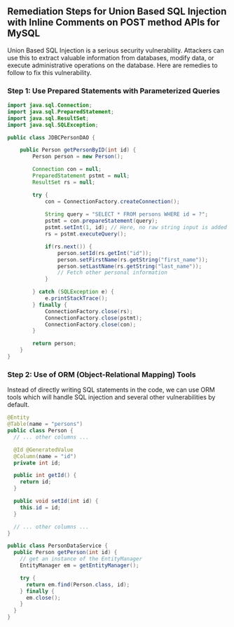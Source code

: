 

## Remediation Steps for Union Based SQL Injection with Inline Comments on POST method APIs for MySQL
Union Based SQL Injection is a serious security vulnerability. Attackers can use this to extract valuable information from databases, modify data, or execute administrative operations on the database. Here are remedies to follow to fix this vulnerability.

### Step 1: Use Prepared Statements with Parameterized Queries
```java
import java.sql.Connection;
import java.sql.PreparedStatement;
import java.sql.ResultSet;
import java.sql.SQLException;

public class JDBCPersonDAO {

    public Person getPersonByID(int id) {
        Person person = new Person();

        Connection con = null;
        PreparedStatement pstmt = null;
        ResultSet rs = null;

        try {
            con = ConnectionFactory.createConnection();
            
            String query = "SELECT * FROM persons WHERE id = ?";
            pstmt = con.prepareStatement(query);
            pstmt.setInt(1, id); // Here, no raw string input is added to the query, preventing SQL Injection.
            rs = pstmt.executeQuery();

            if(rs.next()) {
                person.setId(rs.getInt("id"));
                person.setFirstName(rs.getString("first_name"));
                person.setLastName(rs.getString("last_name"));
                // Fetch other personal information
            }

        } catch (SQLException e) {
            e.printStackTrace();
        } finally {
            ConnectionFactory.close(rs);
            ConnectionFactory.close(pstmt);
            ConnectionFactory.close(con);
        }

        return person;
    }
}
```
### Step 2: Use of ORM (Object-Relational Mapping) Tools
Instead of directly writing SQL statements in the code, we can use ORM tools which will handle SQL injection and several other vulnerabilities by default.
```java
@Entity
@Table(name = "persons")
public class Person {
  // ... other columns ...

  @Id @GeneratedValue
  @Column(name = "id")
  private int id;

  public int getId() {
    return id;
  }

  public void setId(int id) {
    this.id = id;
  }

  // ... other columns ...
}

public class PersonDataService {
  public Person getPerson(int id) {
    // get an instance of the EntityManager
    EntityManager em = getEntityManager();

    try {
      return em.find(Person.class, id);
    } finally {
      em.close();
    }
  }
}
```
